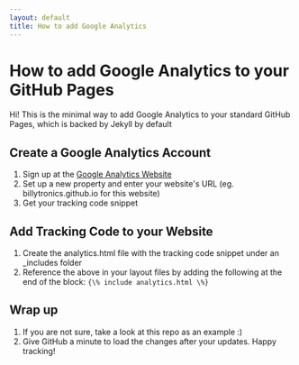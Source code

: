 ```yaml
---
layout: default
title: How to add Google Analytics
---
```


# How to add Google Analytics to your GitHub Pages

Hi! This is the minimal way to add Google Analytics to your standard GitHub Pages, which is backed by Jekyll by default

## Create a Google Analytics Account

1. Sign up at the [Google Analytics Website](https://analytics.google.com/)
2. Set up a new property and enter your website's URL (eg. billytronics.github.io for this website)
3. Get your tracking code snippet

## Add Tracking Code to your Website

1. Create the analytics.html file with the tracking code snippet under an _includes folder
2. Reference the above in your layout files by adding the following at the end of the <head> block: `{\% include analytics.html \%}`

## Wrap up

1. If you are not sure, take a look at this repo as an example :)
2. Give GitHub a minute to load the changes after your updates. Happy tracking!
